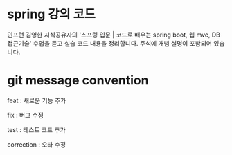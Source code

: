 # spring 강의 코드
 
인프런 김영한 지식공유자의 '스프링 입문 | 코드로 배우는 spring boot, 웹 mvc, DB 접근기술' 수업을 듣고 실습 코드 내용을 정리합니다.
주석에 개념 설명이 포함되어 있습니다.

# git message convention
feat : 새로운 기능 추가

fix : 버그 수정

test : 테스트 코드 추가

correction : 오타 수정
